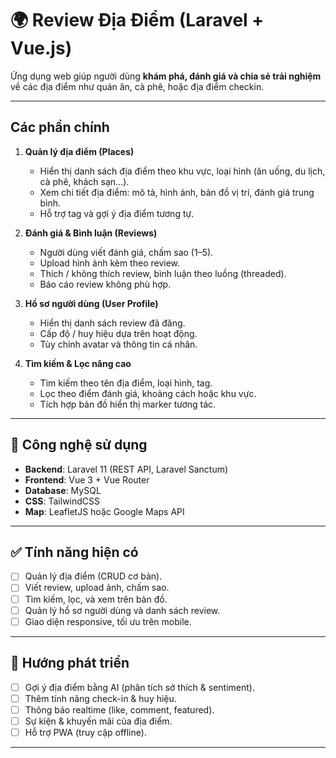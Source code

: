 # 🌍 Review Địa Điểm (Laravel + Vue.js)

Ứng dụng web giúp người dùng **khám phá, đánh giá và chia sẻ trải nghiệm** về các địa điểm như quán ăn, cà phê, hoặc địa điểm checkin.  

---

## Các phần chính

1. **Quản lý địa điểm (Places)**  
   - Hiển thị danh sách địa điểm theo khu vực, loại hình (ăn uống, du lịch, cà phê, khách sạn...).  
   - Xem chi tiết địa điểm: mô tả, hình ảnh, bản đồ vị trí, đánh giá trung bình.  
   - Hỗ trợ tag và gợi ý địa điểm tương tự.

2. **Đánh giá & Bình luận (Reviews)**  
   - Người dùng viết đánh giá, chấm sao (1–5).  
   - Upload hình ảnh kèm theo review.  
   - Thích / không thích review, bình luận theo luồng (threaded).  
   - Báo cáo review không phù hợp.

3. **Hồ sơ người dùng (User Profile)**  
   - Hiển thị danh sách review đã đăng.  
   - Cấp độ / huy hiệu dựa trên hoạt động.  
   - Tùy chỉnh avatar và thông tin cá nhân.  

4. **Tìm kiếm & Lọc nâng cao**  
   - Tìm kiếm theo tên địa điểm, loại hình, tag.  
   - Lọc theo điểm đánh giá, khoảng cách hoặc khu vực.  
   - Tích hợp bản đồ hiển thị marker tương tác.  

---

## 🧩 Công nghệ sử dụng
- **Backend**: Laravel 11 (REST API, Laravel Sanctum)  
- **Frontend**: Vue 3 + Vue Router  
- **Database**: MySQL  
- **CSS**: TailwindCSS  
- **Map**: LeafletJS hoặc Google Maps API
  
---

## ✅ Tính năng hiện có
- [ ] Quản lý địa điểm (CRUD cơ bản).  
- [ ] Viết review, upload ảnh, chấm sao.  
- [ ] Tìm kiếm, lọc, và xem trên bản đồ.  
- [ ] Quản lý hồ sơ người dùng và danh sách review.  
- [ ] Giao diện responsive, tối ưu trên mobile.  

---

## 🚀 Hướng phát triển
- [ ] Gợi ý địa điểm bằng AI (phân tích sở thích & sentiment).  
- [ ] Thêm tính năng check-in & huy hiệu.  
- [ ] Thông báo realtime (like, comment, featured).  
- [ ] Sự kiện & khuyến mãi của địa điểm.  
- [ ] Hỗ trợ PWA (truy cập offline).  

---


